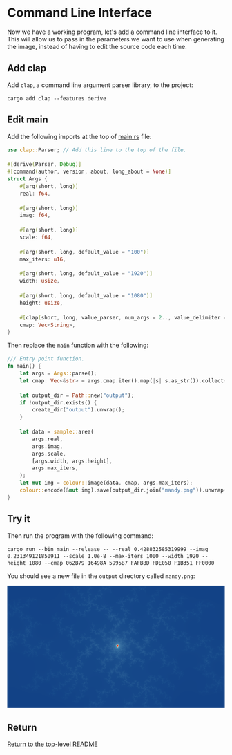 # Command Line Interface

Now we have a working program, let's add a command line interface to it.
This will allow us to pass in the parameters we want to use when generating the image, instead of having to edit the source code each time.

## Add clap

Add `clap`, a command line argument parser library, to the project:

```shell
cargo add clap --features derive
```

## Edit main

Add the following imports at the top of [main.rs](./src/bin/main.rs) file:

```rust
use clap::Parser; // Add this line to the top of the file.

#[derive(Parser, Debug)]
#[command(author, version, about, long_about = None)]
struct Args {
    #[arg(short, long)]
    real: f64,

    #[arg(short, long)]
    imag: f64,

    #[arg(short, long)]
    scale: f64,

    #[arg(short, long, default_value = "100")]
    max_iters: u16,

    #[arg(short, long, default_value = "1920")]
    width: usize,

    #[arg(short, long, default_value = "1080")]
    height: usize,

    #[clap(short, long, value_parser, num_args = 2.., value_delimiter = ' ')]
    cmap: Vec<String>,
}
```

Then replace the `main` function with the following:

```rust
/// Entry point function.
fn main() {
    let args = Args::parse();
    let cmap: Vec<&str> = args.cmap.iter().map(|s| s.as_str()).collect();

    let output_dir = Path::new("output");
    if !output_dir.exists() {
        create_dir("output").unwrap();
    }

    let data = sample::area(
        args.real,
        args.imag,
        args.scale,
        [args.width, args.height],
        args.max_iters,
    );
    let mut img = colour::image(data, cmap, args.max_iters);
    colour::encode(&mut img).save(output_dir.join("mandy.png")).unwrap();
}
```

## Try it

Then run the program with the following command:

```shell
cargo run --bin main --release -- --real 0.428832585319999 --imag 0.231349121850911 --scale 1.0e-8 --max-iters 1000 --width 1920 --height 1080 --cmap 062B79 16498A 5995B7 FAFBBD FDE050 F1B351 FF0000
```

You should see a new file in the `output` directory called `mandy.png`:

![Mandelbrot set](./output/mandy.png)

## Return

[Return to the top-level README](./../../README.md)
